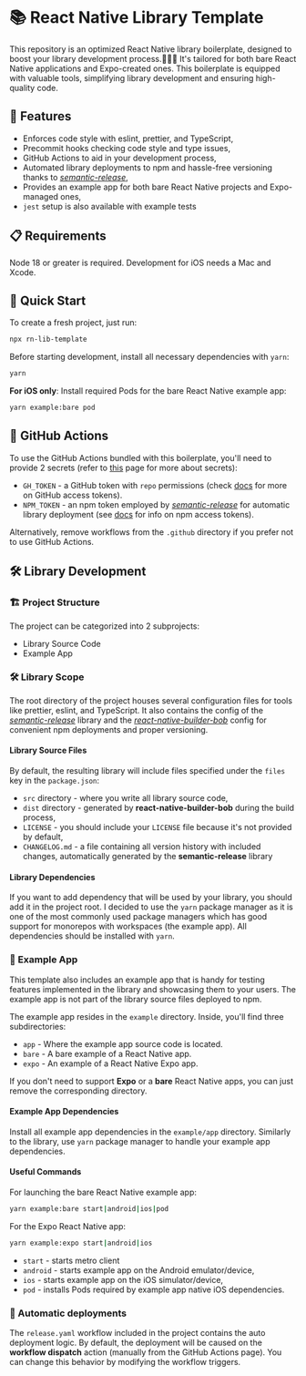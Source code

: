 # 📚 React Native Library Template

This repository is an optimized React Native library boilerplate, designed to boost your library development process.🧑‍💻🔧 It's tailored for both bare React Native applications and Expo-created ones. This boilerplate is equipped with valuable tools, simplifying library development and ensuring high-quality code.

## 🌟 Features

- Enforces code style with eslint, prettier, and TypeScript,
- Precommit hooks checking code style and type issues,
- GitHub Actions to aid in your development process,
- Automated library deployments to npm and hassle-free versioning thanks to [_semantic-release_](https://github.com/semantic-release/semantic-release),
- Provides an example app for both bare React Native projects and Expo-managed ones,
- `jest` setup is also available with example tests

## 📋 Requirements

Node 18 or greater is required. Development for iOS needs a Mac and Xcode.

## 🚀 Quick Start

To create a fresh project, just run:

```sh
npx rn-lib-template
```

Before starting development, install all necessary dependencies with `yarn`:

```sh
yarn
```

**For iOS only**: Install required Pods for the bare React Native example app:

```sh
yarn example:bare pod
```

## 💫 GitHub Actions

To use the GitHub Actions bundled with this boilerplate, you'll need to provide 2 secrets (refer to [this](https://docs.github.com/en/actions/security-guides/using-secrets-in-github-actions) page for more about secrets):

- `GH_TOKEN` - a GitHub token with `repo` permissions (check [docs](https://docs.github.com/en/authentication/keeping-your-account-and-data-secure/managing-your-personal-access-tokens) for more on GitHub access tokens).
- `NPM_TOKEN` - an npm token employed by [_semantic-release_](https://github.com/semantic-release/semantic-release) for automatic library deployment (see [docs](https://docs.npmjs.com/about-access-tokens) for info on npm access tokens).

Alternatively, remove workflows from the `.github` directory if you prefer not to use GitHub Actions.

## 🛠️ Library Development

### 🏗️ Project Structure

The project can be categorized into 2 subprojects:

- Library Source Code
- Example App

### 🛠️ Library Scope

The root directory of the project houses several configuration files for tools like prettier, eslint, and TypeScript. It also contains the config of the [_semantic-release_](https://github.com/semantic-release/semantic-release) library and the [_react-native-builder-bob_](https://github.com/callstack/react-native-builder-bob) config for convenient npm deployments and proper versioning.

#### Library Source Files

By default, the resulting library will include files specified under the `files` key in the `package.json`:

- `src` directory - where you write all library source code,
- `dist` directory - generated by **react-native-builder-bob** during the build process,
- `LICENSE` - you should include your `LICENSE` file because it's not provided by default,
- `CHANGELOG.md` - a file containing all version history with included changes, automatically generated by the **semantic-release** library

#### Library Dependencies

If you want to add dependency that will be used by your library, you should add it in the project root. I decided to use the `yarn` package manager as it is one of the most commonly used package managers which has good support for monorepos with workspaces (the example app). All dependencies should be installed with `yarn`.

### 📱 Example App

This template also includes an example app that is handy for testing features implemented in the library and showcasing them to your users. The example app is not part of the library source files deployed to npm.

The example app resides in the `example` directory. Inside, you'll find three subdirectories:

- `app` - Where the example app source code is located.
- `bare` - A bare example of a React Native app.
- `expo` - An example of a React Native Expo app.

If you don't need to support **Expo** or a **bare** React Native apps, you can just remove the corresponding directory.

#### Example App Dependencies

Install all example app dependencies in the `example/app` directory. Similarly to the library, use `yarn` package manager to handle your example app dependencies.

#### Useful Commands

For launching the bare React Native example app:

```sh
yarn example:bare start|android|ios|pod
```

For the Expo React Native app:

```sh
yarn example:expo start|android|ios
```

- `start` - starts metro client
- `android` - starts example app on the Android emulator/device,
- `ios` - starts example app on the iOS simulator/device,
- `pod` - installs Pods required by example app native iOS dependencies.

### 🔄 Automatic deployments

The `release.yaml` workflow included in the project contains the auto deployment logic. By default, the deployment will be caused on the **workflow dispatch** action (manually from the GitHub Actions page). You can change this behavior by modifying the workflow triggers.
